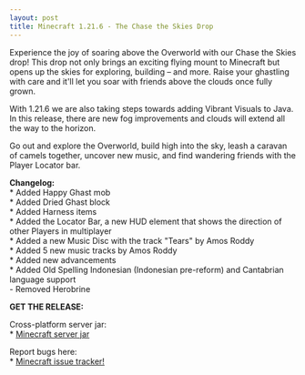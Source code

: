 ```yaml
---
layout: post
title: Minecraft 1.21.6 - The Chase the Skies Drop
---
```


Experience the joy of soaring above the Overworld with our Chase the Skies drop! This drop not only brings an exciting flying mount to Minecraft but opens up the skies for exploring, building – and more. Raise your ghastling with care and it'll let you soar with friends above the clouds once fully grown.<br>

With 1.21.6 we are also taking steps towards adding Vibrant Visuals to Java. In this release, there are new fog improvements and clouds will extend all the way to the horizon.<br>

Go out and explore the Overworld, build high into the sky, leash a caravan of camels together, uncover new music, and find wandering friends with the Player Locator bar.<br>

**Changelog:**<br>
\* Added Happy Ghast mob<br>
\* Added Dried Ghast block<br>
\* Added Harness items<br>
\* Added the Locator Bar, a new HUD element that shows the direction of other Players in multiplayer<br>
\* Added a new Music Disc with the track "Tears" by Amos Roddy<br>
\* Added 5 new music tracks by Amos Roddy<br>
\* Added new advancements<br>
\* Added Old Spelling Indonesian (Indonesian pre-reform) and Cantabrian language support<br>
\- Removed Herobrine<br>

**GET THE RELEASE:**<br>

Cross-platform server jar:<br>
\* [Minecraft server jar](https://piston-data.mojang.com/v1/objects/6e64dcabba3c01a7271b4fa6bd898483b794c59b/server.jar)<br>

Report bugs here:<br>
\* [Minecraft issue tracker!](https://bugs.mojang.com/browse/MC)<br>